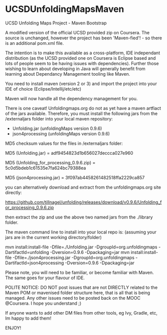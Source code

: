 # UCSDUnfoldingMapsMaven
UCSD Unfolding Maps Project - Maven Bootstrap

A modified version of the official UCSD provided zip on Coursera. The source is unchanged, 
however the project has been 'Maven-fied'! - so there is an additional pom.xml file. 

The intention is to make this available as a cross-platform, IDE independant distribution (as the UCSD provided one
on Coursera is Eclipse based and lots of people seem to be having issues with dependencies). Further those wishing to
learn about developing in Java will generally benefit from learning about Dependancy Management tooling like Maven.

You need to install maven (version 2 or 3) and import the project into your IDE of choice (Eclipse/Intellij/etc/etc)

Maven will now handle all the dependency management for you.

There is one caveat! Unfoldingmaps.org do not as yet have a maven artfiact of the jars available. Therefore, you must
install the following jars from the /externaljars folder into your local maven repository:

- Unfolding.jar (unfoldingMaps version 0.9.6)
- json4processing (unfoldingMaps version 0.9.6)

MD5 checksum values for the files in /externaljars folder: 

MD5 (Unfolding.jar) = adf9454823d1b656027deccca027e960

MD5 (Unfolding_for_processing_0.9.6.zip) = 5c0d5bdeb1c61535e7fa624bc79388ea

MD5 (json4processing.jar) = 3f097ab4458261482518ffa2229ca857

you can alternatively download and extract from the unfoldingmaps.org site directly:

https://github.com/tillnagel/unfolding/releases/download/v0.9.6/Unfolding_for_processing_0.9.6.zip

then extract the zip and use the above two named jars from the ./library folder.

The maven command line to install into your local repo is: (assuming your jars are in the current working directory/folder)

mvn install:install-file -Dfile=./Unfolding.jar -DgroupId=org.unfoldingmaps -DartifactId=unfolding -Dversion=0.9.6 -Dpackaging=jar
mvn install:install-file -Dfile=./json4processing.jar -DgroupId=org.unfoldingmaps -DartifactId=json4processing -Dversion=0.9.6 -Dpackaging=jar

Please note, you will need to be familiar, or become familiar with Maven. The same goes for your flavour of IDE.

POLITE NOTICE: DO NOT post issues that are not DIRECTLY related to the Maven POM or mavenised folder structure here,
that is all that is being managed. Any other issues need to be posted back on the MOOC @Coursera. I hope you understand ;)

If anyone wants to add other DM files from other tools, eg Ivy, Gradle, etc, Im happy to add them!

ENJOY!
